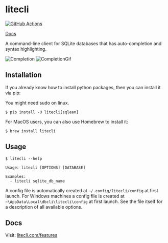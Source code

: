 # litecli

[![GitHub Actions](https://github.com/dbcli/litecli/actions/workflows/ci.yml/badge.svg)](https://github.com/dbcli/litecli/actions/workflows/ci.yml "GitHub Actions")

[Docs](https://litecli.com)

A command-line client for SQLite databases that has auto-completion and syntax highlighting.

![Completion](https://raw.githubusercontent.com/dbcli/litecli/refs/heads/main/screenshots/litecli.png)
![CompletionGif](https://raw.githubusercontent.com/dbcli/litecli/refs/heads/main/screenshots/litecli.gif)

## Installation

If you already know how to install python packages, then you can install it via pip:

You might need sudo on linux.

```
$ pip install -U litecli[sqlean]
```

For MacOS users, you can also use Homebrew to install it:

```
$ brew install litecli
```

## Usage

```
$ litecli --help

Usage: litecli [OPTIONS] [DATABASE]

Examples:
  - litecli sqlite_db_name
```

A config file is automatically created at `~/.config/litecli/config` at first launch. For Windows machines a config file is created at `~\AppData\Local\dbcli\litecli\config` at first launch. See the file itself for a description of all available options.

## Docs

Visit: [litecli.com/features](https://litecli.com/features)
